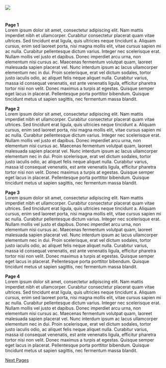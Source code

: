 <a href="https://juncture-digital.org"><img src="https://juncture-digital.org/images/ve-button.png"></a>

<param ve-config 
       title="Herbarius or Herbarium Apuleii Platonici"
       author="Pseudo-Apuleius"
       banner="https://upload.wikimedia.org/wikipedia/commons/3/30/Satyrion_etc_Ps-Ap_Ashmole_1431_ms_9v_10r.jpg" 
       layout="vertical">

#
**Page 1**   
Lorem ipsum dolor sit amet, consectetur adipiscing elit. Nam mattis imperdiet nibh et ullamcorper. Curabitur consectetur placerat quam vitae ultrices. Sed tincidunt erat ligula, quis ultricies neque tincidunt a. Aliquam cursus, enim sed laoreet porta, nisi magna mollis elit, vitae cursus sapien mi ac nulla. Curabitur pellentesque dictum varius. Integer nec scelerisque erat. Nullam mollis vel justo et dapibus. Donec imperdiet arcu urna, non elementum nisi cursus ac. Maecenas fermentum volutpat quam, laoreet malesuada sapien placerat vel. Nunc interdum ipsum ac lacus ullamcorper elementum nec in dui. Proin scelerisque, erat vel dictum sodales, tortor justo iaculis odio, ac aliquet felis neque aliquet nulla. Curabitur varius, massa id consequat venenatis, est ante venenatis ligula, efficitur pharetra tortor nisi non velit. Donec maximus a turpis at egestas. Quisque semper eget lacus in placerat. Pellentesque porta porttitor bibendum. Quisque tincidunt metus ut sapien sagittis, nec fermentum massa blandit.
<param ve-image 
       title="Page 1" 
       description="Pseudo-Apuleius" 
       attribution="Who illuminated this"
       license="public domain"
       url="/images/page1 rotated.JPG">

**Page 2**   
Lorem ipsum dolor sit amet, consectetur adipiscing elit. Nam mattis imperdiet nibh et ullamcorper. Curabitur consectetur placerat quam vitae ultrices. Sed tincidunt erat ligula, quis ultricies neque tincidunt a. Aliquam cursus, enim sed laoreet porta, nisi magna mollis elit, vitae cursus sapien mi ac nulla. Curabitur pellentesque dictum varius. Integer nec scelerisque erat. Nullam mollis vel justo et dapibus. Donec imperdiet arcu urna, non elementum nisi cursus ac. Maecenas fermentum volutpat quam, laoreet malesuada sapien placerat vel. Nunc interdum ipsum ac lacus ullamcorper elementum nec in dui. Proin scelerisque, erat vel dictum sodales, tortor justo iaculis odio, ac aliquet felis neque aliquet nulla. Curabitur varius, massa id consequat venenatis, est ante venenatis ligula, efficitur pharetra tortor nisi non velit. Donec maximus a turpis at egestas. Quisque semper eget lacus in placerat. Pellentesque porta porttitor bibendum. Quisque tincidunt metus ut sapien sagittis, nec fermentum massa blandit.
<param ve-image 
       title="Page 2" 
       description="Pseudo-Apuleius" 
       attribution="Who illuminated this"
       license="public domain"
       url="/images/Page2rotated.JPG">
       
**Page 3**   
Lorem ipsum dolor sit amet, consectetur adipiscing elit. Nam mattis imperdiet nibh et ullamcorper. Curabitur consectetur placerat quam vitae ultrices. Sed tincidunt erat ligula, quis ultricies neque tincidunt a. Aliquam cursus, enim sed laoreet porta, nisi magna mollis elit, vitae cursus sapien mi ac nulla. Curabitur pellentesque dictum varius. Integer nec scelerisque erat. Nullam mollis vel justo et dapibus. Donec imperdiet arcu urna, non elementum nisi cursus ac. Maecenas fermentum volutpat quam, laoreet malesuada sapien placerat vel. Nunc interdum ipsum ac lacus ullamcorper elementum nec in dui. Proin scelerisque, erat vel dictum sodales, tortor justo iaculis odio, ac aliquet felis neque aliquet nulla. Curabitur varius, massa id consequat venenatis, est ante venenatis ligula, efficitur pharetra tortor nisi non velit. Donec maximus a turpis at egestas. Quisque semper eget lacus in placerat. Pellentesque porta porttitor bibendum. Quisque tincidunt metus ut sapien sagittis, nec fermentum massa blandit.
<param ve-image 
       title="Page 3" 
       description="Pseudo-Apuleius" 
       attribution="Who illuminated this"
       license="public domain"
       url="/images/IMG_1257 - Copy (2).JPG">

**Page 4**   
Lorem ipsum dolor sit amet, consectetur adipiscing elit. Nam mattis imperdiet nibh et ullamcorper. Curabitur consectetur placerat quam vitae ultrices. Sed tincidunt erat ligula, quis ultricies neque tincidunt a. Aliquam cursus, enim sed laoreet porta, nisi magna mollis elit, vitae cursus sapien mi ac nulla. Curabitur pellentesque dictum varius. Integer nec scelerisque erat. Nullam mollis vel justo et dapibus. Donec imperdiet arcu urna, non elementum nisi cursus ac. Maecenas fermentum volutpat quam, laoreet malesuada sapien placerat vel. Nunc interdum ipsum ac lacus ullamcorper elementum nec in dui. Proin scelerisque, erat vel dictum sodales, tortor justo iaculis odio, ac aliquet felis neque aliquet nulla. Curabitur varius, massa id consequat venenatis, est ante venenatis ligula, efficitur pharetra tortor nisi non velit. Donec maximus a turpis at egestas. Quisque semper eget lacus in placerat. Pellentesque porta porttitor bibendum. Quisque tincidunt metus ut sapien sagittis, nec fermentum massa blandit.
<param ve-image 
       title="Page 4" 
       description="Pseudo-Apuleius" 
       attribution="Who illuminated this"
       license="public domain"
       url="/images/IMG_1257 - Copy (2).JPG">

[Next Pages](/Medieval-Beasts/pagesfivetoeight)
